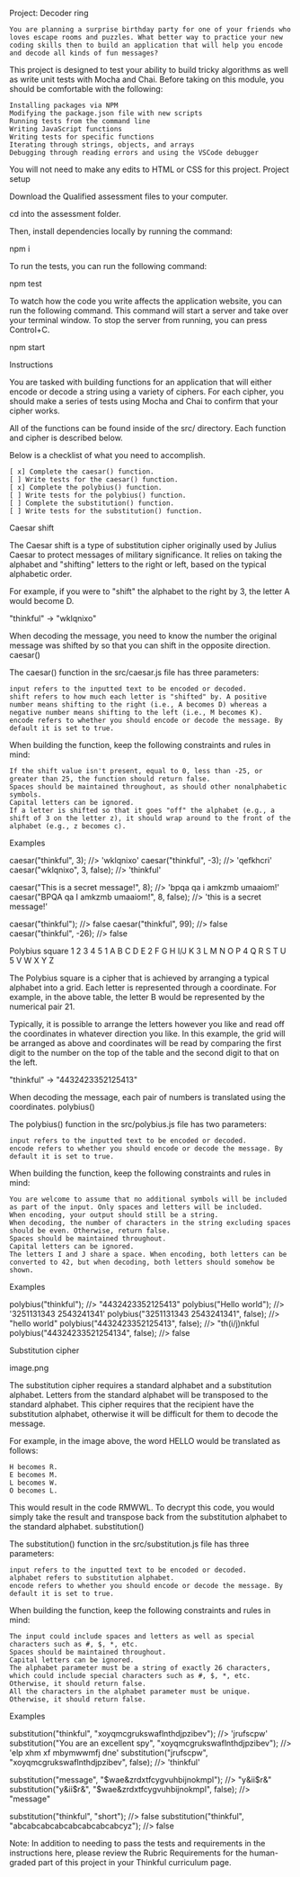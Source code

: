 Project: Decoder ring

    You are planning a surprise birthday party for one of your friends who loves escape rooms and puzzles. What better way to practice your new coding skills then to build an application that will help you encode and decode all kinds of fun messages?


This project is designed to test your ability to build tricky algorithms as well as write unit tests with Mocha and Chai. Before taking on this module, you should be comfortable with the following:

    Installing packages via NPM
    Modifying the package.json file with new scripts
    Running tests from the command line
    Writing JavaScript functions
    Writing tests for specific functions
    Iterating through strings, objects, and arrays
    Debugging through reading errors and using the VSCode debugger

You will not need to make any edits to HTML or CSS for this project.
Project setup

Download the Qualified assessment files to your computer.

cd into the assessment folder.

Then, install dependencies locally by running the command:

npm i

To run the tests, you can run the following command:

npm test

To watch how the code you write affects the application website, you can run the following command. This command will start a server and take over your terminal window. To stop the server from running, you can press Control+C.

npm start

Instructions

You are tasked with building functions for an application that will either encode or decode a string using a variety of ciphers. For each cipher, you should make a series of tests using Mocha and Chai to confirm that your cipher works.

All of the functions can be found inside of the src/ directory. Each function and cipher is described below.

Below is a checklist of what you need to accomplish.

    [ x] Complete the caesar() function.
    [ ] Write tests for the caesar() function.
    [ x] Complete the polybius() function.
    [ ] Write tests for the polybius() function.
    [ ] Complete the substitution() function.
    [ ] Write tests for the substitution() function.

Caesar shift

The Caesar shift is a type of substitution cipher originally used by Julius Caesar to protect messages of military significance. It relies on taking the alphabet and "shifting" letters to the right or left, based on the typical alphabetic order.

For example, if you were to "shift" the alphabet to the right by 3, the letter A would become D.

"thinkful" -> "wklqnixo"

When decoding the message, you need to know the number the original message was shifted by so that you can shift in the opposite direction.
caesar()

The caesar() function in the src/caesar.js file has three parameters:

    input refers to the inputted text to be encoded or decoded.
    shift refers to how much each letter is "shifted" by. A positive number means shifting to the right (i.e., A becomes D) whereas a negative number means shifting to the left (i.e., M becomes K).
    encode refers to whether you should encode or decode the message. By default it is set to true.

When building the function, keep the following constraints and rules in mind:

    If the shift value isn't present, equal to 0, less than -25, or greater than 25, the function should return false.
    Spaces should be maintained throughout, as should other nonalphabetic symbols.
    Capital letters can be ignored.
    If a letter is shifted so that it goes "off" the alphabet (e.g., a shift of 3 on the letter z), it should wrap around to the front of the alphabet (e.g., z becomes c).

Examples

caesar("thinkful", 3); //> 'wklqnixo'
caesar("thinkful", -3); //> 'qefkhcri'
caesar("wklqnixo", 3, false); //> 'thinkful'

caesar("This is a secret message!", 8); //> 'bpqa qa i amkzmb umaaiom!'
caesar("BPQA qa I amkzmb umaaiom!", 8, false); //> 'this is a secret message!'

caesar("thinkful"); //> false
caesar("thinkful", 99); //> false
caesar("thinkful", -26); //> false

Polybius square
	1 	2 	3 	4 	5
1 	A 	B 	C 	D 	E
2 	F 	G 	H 	I/J 	K
3 	L 	M 	N 	O 	P
4 	Q 	R 	S 	T 	U
5 	V 	W 	X 	Y 	Z

The Polybius square is a cipher that is achieved by arranging a typical alphabet into a grid. Each letter is represented through a coordinate. For example, in the above table, the letter B would be represented by the numerical pair 21.

Typically, it is possible to arrange the letters however you like and read off the coordinates in whatever direction you like. In this example, the grid will be arranged as above and coordinates will be read by comparing the first digit to the number on the top of the table and the second digit to that on the left.

"thinkful" -> "4432423352125413"

When decoding the message, each pair of numbers is translated using the coordinates.
polybius()

The polybius() function in the src/polybius.js file has two parameters:

    input refers to the inputted text to be encoded or decoded.
    encode refers to whether you should encode or decode the message. By default it is set to true.

When building the function, keep the following constraints and rules in mind:

    You are welcome to assume that no additional symbols will be included as part of the input. Only spaces and letters will be included.
    When encoding, your output should still be a string.
    When decoding, the number of characters in the string excluding spaces should be even. Otherwise, return false.
    Spaces should be maintained throughout.
    Capital letters can be ignored.
    The letters I and J share a space. When encoding, both letters can be converted to 42, but when decoding, both letters should somehow be shown.

Examples

polybius("thinkful"); //> "4432423352125413"
polybius("Hello world"); //> '3251131343 2543241341'
polybius("3251131343 2543241341", false); //> "hello world"
polybius("4432423352125413", false); //> "th(i/j)nkful
polybius("44324233521254134", false); //> false

Substitution cipher

image.png

The substitution cipher requires a standard alphabet and a substitution alphabet. Letters from the standard alphabet will be transposed to the standard alphabet. This cipher requires that the recipient have the substitution alphabet, otherwise it will be difficult for them to decode the message.

For example, in the image above, the word HELLO would be translated as follows:

    H becomes R.
    E becomes M.
    L becomes W.
    O becomes L.

This would result in the code RMWWL. To decrypt this code, you would simply take the result and transpose back from the substitution alphabet to the standard alphabet.
substitution()

The substitution() function in the src/substitution.js file has three parameters:

    input refers to the inputted text to be encoded or decoded.
    alphabet refers to substitution alphabet.
    encode refers to whether you should encode or decode the message. By default it is set to true.

When building the function, keep the following constraints and rules in mind:

    The input could include spaces and letters as well as special characters such as #, $, *, etc.
    Spaces should be maintained throughout.
    Capital letters can be ignored.
    The alphabet parameter must be a string of exactly 26 characters, which could include special characters such as #, $, *, etc. Otherwise, it should return false.
    All the characters in the alphabet parameter must be unique. Otherwise, it should return false.

Examples

substitution("thinkful", "xoyqmcgrukswaflnthdjpzibev"); //> 'jrufscpw'
substitution("You are an excellent spy", "xoyqmcgrukswaflnthdjpzibev"); //> 'elp xhm xf mbymwwmfj dne'
substitution("jrufscpw", "xoyqmcgrukswaflnthdjpzibev", false); //> 'thinkful'

substitution("message", "$wae&zrdxtfcygvuhbijnokmpl"); //> "y&ii$r&"
substitution("y&ii$r&", "$wae&zrdxtfcygvuhbijnokmpl", false); //> "message"

substitution("thinkful", "short"); //> false
substitution("thinkful", "abcabcabcabcabcabcabcabcyz"); //> false

Note: In addition to needing to pass the tests and requirements in the instructions here, please review the Rubric Requirements for the human-graded part of this project in your Thinkful curriculum page.
